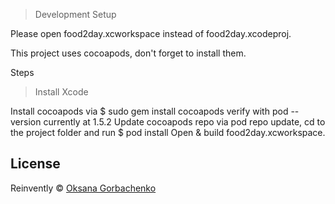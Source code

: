 
> Development Setup


Please open food2day.xcworkspace instead of food2day.xcodeproj.

This project uses cocoapods, don't forget to install them.

Steps
>Install Xcode

Install cocoapods via $ sudo gem install cocoapods
verify with pod --version currently at 1.5.2
Update cocoapods repo via pod repo update,
cd to the project folder and run $ pod install
Open & build food2day.xcworkspace.

## License

Reinvently © [Oksana Gorbachenko](oksana.gorbachenko.2009@gmail.com)

